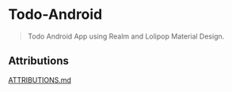 # Todo-Android

> Todo Android App using Realm and Lolipop Material Design.



## Attributions

[ATTRIBUTIONS.md](https://github.com/rakuishi/Todo-Android/blob/master/ATTRIBUTIONS.md)
